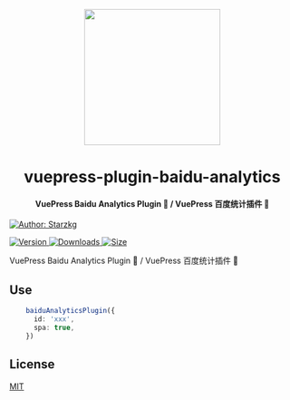 <!-- markdownlint-disable -->
<p align="center">
  <img width="240" src="https://vuepress-star.shentuzhigang.cn/images/hero.png" style="text-align: center;"/>
</p>
<h1 align="center">vuepress-plugin-baidu-analytics</h1>
<h4 align="center">VuePress Baidu Analytics Plugin 📄 / VuePress 百度统计插件 📄</h4>

[![Author: Starzkg](https://img.shields.io/badge/Author-Starzkg-blue.svg?style=for-the-badge)](https://shentuzhigang.cn)

<!-- markdownlint-restore -->

[![Version](https://img.shields.io/npm/v/@starzkg/vuepress-plugin-baidu-analytics.svg?style=flat-square&logo=npm) ![Downloads](https://img.shields.io/npm/dm/@starzkg/vuepress-plugin-baidu-analytics.svg?style=flat-square&logo=npm) ![Size](https://img.shields.io/bundlephobia/min/@starzkg/vuepress-plugin-baidu-analytics?style=flat-square&logo=npm)](https://www.npmjs.com/package/@starzkg/vuepress-plugin-baidu-analytics)

VuePress Baidu Analytics Plugin 📄 / VuePress 百度统计插件 📄

## Use
```typescript
    baiduAnalyticsPlugin({
      id: 'xxx',
      spa: true,
    })
```

## License

[MIT](https://github.com/vuepress-star/vuepress-plugin-baidu-analytics/blob/main/LICENSE)
